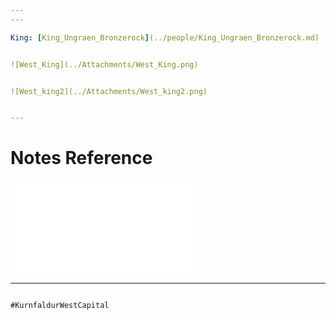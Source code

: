 ```yaml
---
---

King: [King_Ungraen_Bronzerock](../people/King_Ungraen_Bronzerock.md)


![West_King](../Attachments/West_King.png)


![West_king2](../Attachments/West_king2.png)


---
```

# Notes Reference

![Brene_Location](../Insights/Brene_Location.md)


***

```query

#KurnfaldurWestCapital 

```